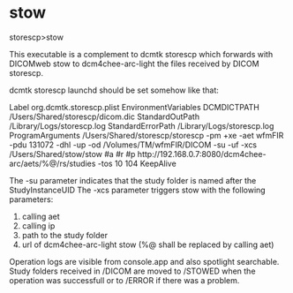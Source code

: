 # stow
storescp>stow

This executable is a complement to dcmtk storescp which forwards with DICOMweb stow to dcm4chee-arc-light the files received by DICOM storescp.

dcmtk storescp launchd should be set somehow like that:

<!DOCTYPE plist PUBLIC "-//Apple//DTD PLIST 1.0//EN" "http://www.apple.com/DTDs/PropertyList-1.0.dtd">
<plist version="1.0">
<dict>
	<key>Label</key>
	<string>org.dcmtk.storescp.plist</string>
	<key>EnvironmentVariables</key>
	<dict>
		<key>DCMDICTPATH</key>
		<string>/Users/Shared/storescp/dicom.dic</string>
	</dict>
	<key>StandardOutPath</key>
	<string>/Library/Logs/storescp.log</string>
	<key>StandardErrorPath</key>
	<string>/Library/Logs/storescp.log</string>
	<key>ProgramArguments</key>
	<array>
		<string>/Users/Shared/storescp/storescp</string>
		<string>-pm</string>
		<string>+xe</string>
		<string>-aet</string>
		<string>wfmFIR</string>
		<string>-pdu</string>
		<string>131072</string>
		<string>-dhl</string>
		<string>-up</string>
		<string>-od</string>
		<string>/Volumes/TM/wfmFIR/DICOM</string>
		<string>-su</string>
		<string></string>
		<string>-uf</string>
		<string>-xcs</string>
		<string>/Users/Shared/stow/stow #a #r #p http://192.168.0.7:8080/dcm4chee-arc/aets/%@/rs/studies</string>
		<string>-tos</string>
		<string>10</string>
		<string>104</string>
	</array>
	<key>KeepAlive</key>
	<true/>
</dict>
</plist>

The -su parameter indicates that the study folder is named after the StudyInstanceUID
The -xcs parameter triggers stow with the following parameters:
1. calling aet
2. calling ip
3. path to the study folder
4. url of dcm4chee-arc-light stow (%@ shall be replaced by calling aet)

Operation logs are visible from console.app and also spotlight searchable.
Study folders received in /DICOM are moved to /STOWED when the operation was successfull or to /ERROR if there was a problem.
